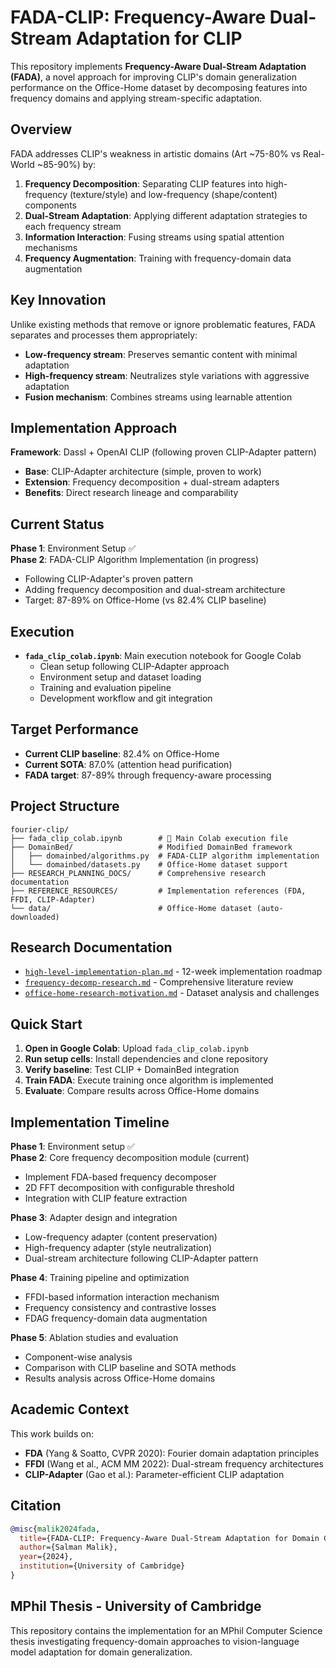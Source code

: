 # FADA-CLIP: Frequency-Aware Dual-Stream Adaptation for CLIP

This repository implements **Frequency-Aware Dual-Stream Adaptation (FADA)**, a novel approach for improving CLIP's domain generalization performance on the Office-Home dataset by decomposing features into frequency domains and applying stream-specific adaptation.

## Overview

FADA addresses CLIP's weakness in artistic domains (Art ~75-80% vs Real-World ~85-90%) by:

1. **Frequency Decomposition**: Separating CLIP features into high-frequency (texture/style) and low-frequency (shape/content) components
2. **Dual-Stream Adaptation**: Applying different adaptation strategies to each frequency stream
3. **Information Interaction**: Fusing streams using spatial attention mechanisms
4. **Frequency Augmentation**: Training with frequency-domain data augmentation

## Key Innovation

Unlike existing methods that remove or ignore problematic features, FADA separates and processes them appropriately:
- **Low-frequency stream**: Preserves semantic content with minimal adaptation
- **High-frequency stream**: Neutralizes style variations with aggressive adaptation
- **Fusion mechanism**: Combines streams using learnable attention

## Implementation Approach

**Framework**: Dassl + OpenAI CLIP (following proven CLIP-Adapter pattern)
- **Base**: CLIP-Adapter architecture (simple, proven to work)
- **Extension**: Frequency decomposition + dual-stream adapters
- **Benefits**: Direct research lineage and comparability

## Current Status

**Phase 1**: Environment Setup ✅  
**Phase 2**: FADA-CLIP Algorithm Implementation (in progress)
- Following CLIP-Adapter's proven pattern
- Adding frequency decomposition and dual-stream architecture
- Target: 87-89% on Office-Home (vs 82.4% CLIP baseline)

## Execution

- **`fada_clip_colab.ipynb`**: Main execution notebook for Google Colab
  - Clean setup following CLIP-Adapter approach
  - Environment setup and dataset loading
  - Training and evaluation pipeline
  - Development workflow and git integration

## Target Performance

- **Current CLIP baseline**: 82.4% on Office-Home
- **Current SOTA**: 87.0% (attention head purification)
- **FADA target**: 87-89% through frequency-aware processing

## Project Structure

```
fourier-clip/
├── fada_clip_colab.ipynb        # 🚀 Main Colab execution file
├── DomainBed/                   # Modified DomainBed framework
│   ├── domainbed/algorithms.py  # FADA-CLIP algorithm implementation
│   └── domainbed/datasets.py    # Office-Home dataset support
├── RESEARCH_PLANNING_DOCS/      # Comprehensive research documentation
├── REFERENCE_RESOURCES/         # Implementation references (FDA, FFDI, CLIP-Adapter)
└── data/                        # Office-Home dataset (auto-downloaded)
```

## Research Documentation

- [`high-level-implementation-plan.md`](RESEARCH_PLANNING_DOCS/high-level-implementation-plan.md) - 12-week implementation roadmap
- [`frequency-decomp-research.md`](RESEARCH_PLANNING_DOCS/frequency-decomp-research.md) - Comprehensive literature review
- [`office-home-research-motivation.md`](RESEARCH_PLANNING_DOCS/office-home-ressearch-motivation.md) - Dataset analysis and challenges

## Quick Start

1. **Open in Google Colab**: Upload `fada_clip_colab.ipynb`
2. **Run setup cells**: Install dependencies and clone repository
3. **Verify baseline**: Test CLIP + DomainBed integration
4. **Train FADA**: Execute training once algorithm is implemented
5. **Evaluate**: Compare results across Office-Home domains

## Implementation Timeline

**Phase 1**: Environment setup ✅  
**Phase 2**: Core frequency decomposition module (current)
- Implement FDA-based frequency decomposer
- 2D FFT decomposition with configurable threshold
- Integration with CLIP feature extraction

**Phase 3**: Adapter design and integration  
- Low-frequency adapter (content preservation)
- High-frequency adapter (style neutralization) 
- Dual-stream architecture following CLIP-Adapter pattern

**Phase 4**: Training pipeline and optimization
- FFDI-based information interaction mechanism
- Frequency consistency and contrastive losses
- FDAG frequency-domain data augmentation

**Phase 5**: Ablation studies and evaluation
- Component-wise analysis
- Comparison with CLIP baseline and SOTA methods
- Results analysis across Office-Home domains  

## Academic Context

This work builds on:
- **FDA** (Yang & Soatto, CVPR 2020): Fourier domain adaptation principles
- **FFDI** (Wang et al., ACM MM 2022): Dual-stream frequency architectures
- **CLIP-Adapter** (Gao et al.): Parameter-efficient CLIP adaptation

## Citation

```bibtex
@misc{malik2024fada,
  title={FADA-CLIP: Frequency-Aware Dual-Stream Adaptation for Domain Generalization},
  author={Salman Malik},
  year={2024},
  institution={University of Cambridge}
}
```

## MPhil Thesis - University of Cambridge

This repository contains the implementation for an MPhil Computer Science thesis investigating frequency-domain approaches to vision-language model adaptation for domain generalization.